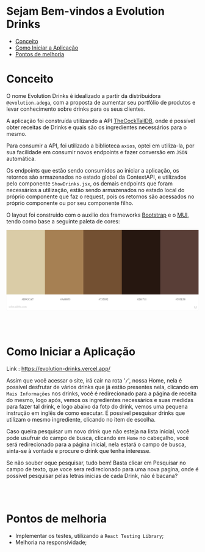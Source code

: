 # **Sejam Bem-vindos a Evolution Drinks**

- [Conceito](#conceito)
- [Como Iniciar a Aplicação](#como-iniciar-a-aplicação)
- [Pontos de melhoria](#vamos-praticar)


# **Conceito**

O nome Evolution Drinks é idealizado a partir da distribuidora `@evolution.adega`, com a proposta de aumentar seu portfólio de produtos e levar conhecimento sobre drinks para os seus clientes.
 
A aplicação foi construída utilizando a API [TheCockTailDB](https://www.thecocktaildb.com/api.php), onde é possível obter receitas de Drinks e quais são os ingredientes necessários para o mesmo.

Para consumir a API, foi utilizado a biblioteca `axios`, optei em utiliza-la, por sua facilidade em consumir novos endpoints e fazer conversão em `JSON` automática. 

Os endpoints que estão sendo consumidos ao iniciar a aplicação, os retornos são armazenados no estado global da ContextAPI, e utilizados pelo componente `ShowDrinks.jsx`, os demais endpoints que foram necessários a utilização, estão sendo armazenados no estado local do próprio componente que faz o request, pois os retornos são acessados no próprio componente ou por seu componente filho.

O layout foi construido com o auxilio dos frameworks [Bootstrap](https://react-bootstrap.netlify.app/) e o [MUI](https://mui.com/), tendo como base a seguinte paleta de cores:

![image](./images/paleta-cores.jpeg)


 
<br />
<br />

# **Como Iniciar a Aplicação**

Link : https://evolution-drinks.vercel.app/

Assim que você acessar o site, irá cair na rota '`/`', nossa Home, nela é possível desfrutar de vários drinks que já estão presentes nela, clicando em `Mais Informações` nos drinks, você é redirecionado para a página de receita do mesmo, logo após, vemos os ingredientes necessários e suas medidas para fazer tal drink, e logo abaixo da foto do drink, vemos uma pequena instrução em inglês de como executar. É possível pesquisar drinks que utilizam o mesmo ingrediente, clicando no item de escolha.

 
Caso queira pesquisar um novo drink que não esteja na lista inicial, você pode usufruir do campo de busca, clicando em `Home` no cabeçalho, você será redirecionado para a página inicial, nela estará o campo de busca, sinta-se à vontade e procure o drink que tenha interesse. 

Se não souber oque pesquisar, tudo bem! Basta clicar em Pesquisar no campo de texto, que voce sera redirecionado para uma nova pagina, onde é possivel pesquisar pelas letras inicias de cada Drink, não é bacana?

<br />
<br />


# Pontos de melhoria

 - Implementar os testes, utilizando a `React Testing Library`;
 - Melhoria na responsividade;